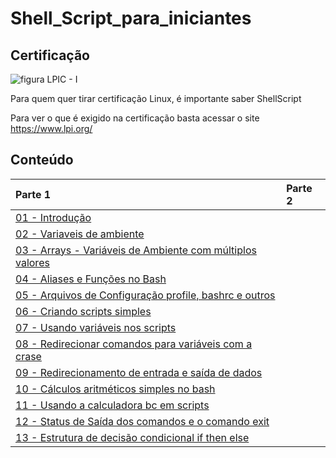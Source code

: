 # Shell_Script_para_iniciantes

## Certificação
![figura LPIC - I](https://www.lpi.org/sites/default/files/styles/w555/public/LPIC-1_0.jpg?itok=Lj-xc63t "LPIC-1") 

Para quem quer tirar certificação Linux, é importante saber ShellScript

Para ver o que é exigido na certificação basta acessar o site https://www.lpi.org/

## Conteúdo
|Parte 1|Parte 2|
|:---|:---|
| [01 - Introdução](topicos/introdução.md)||
| [02 - Variaveis de ambiente](topicos/Variaveis_de_ambiente.md)||
| [03 - Arrays - Variáveis de Ambiente com múltiplos valores](topicos/Arrays.md)||
| [04 - Aliases e Funções no Bash](topicos/Aliases.md)||
| [05 - Arquivos de Configuração profile, bashrc e outros](topicos/arqconfig.md)||
| [06 - Criando scripts simples ](topicos/comandos_simples.md)||
| [07 - Usando variáveis nos scripts](topicos/variaveis_nos_scripts.md)||
| [08 - Redirecionar comandos para variáveis com a crase](topicos/Redirecionar_comandos.md)||
| [09 - Redirecionamento de entrada e saída de dados](topicos/redirecionamento_entrada.md)||
| [10 - Cálculos aritméticos simples no bash](topicos/Calculos.md)||
| [11 - Usando a calculadora bc em scripts](topicos/CalculoBC.md) ||
| [12 - Status de Saída dos comandos e o comando exit](topicos/StatusDeSaida.md)||
| [13 - Estrutura de decisão condicional if then else]()||